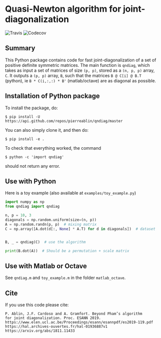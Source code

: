 # Quasi-Newton algorithm for joint-diagonalization


![Travis](https://api.travis-ci.org/pierreablin/qndiag.svg?branch=master)
![Codecov](https://codecov.io/gh/pierreablin/qndiag/branch/master/graph/badge.svg)

## Summary

This Python package contains code for fast joint-diagonalization of a set of
positive definite symmetric matrices. The main function is `qndiag`,
which takes as input a set of matrices of size `(p, p)`, stored as a `(n, p, p)`
array, `C`. It outputs a `(p, p)` array, `B`, such that the matrices
`B @ C[i] @ B.T` (python), ie `B * C(i,:,:) * B'` (matlab/octave)
are as diagonal as possible.

## Installation of Python package

To install the package, do:

  `$ pip install -U https://api.github.com/repos/pierreablin/qndiag/master`

You can also simply clone it, and then do:

  `$ pip install -e .`

To check that everything worked, the command

  `$ python -c 'import qndiag'`

should not return any error.

## Use with Python

Here is a toy example (also available at `examples/toy_example.py`)

```python
import numpy as np
from qndiag import qndiag

n, p = 10, 3
diagonals = np.random.uniform(size=(n, p))
A = np.random.randn(p, p)  # mixing matrix
C = np.array([A.dot(d[:, None] * A.T) for d in diagonals])  # dataset


B, _ = qndiag(C)  # use the algorithm

print(B.dot(A))  # Should be a permutation + scale matrix
```

## Use with Matlab or Octave

See `qndiag.m` and `toy_example.m` in the folder `matlab_octave`.

## Cite

If you use this code please cite:

    P. Ablin, J.F. Cardoso and A. Gramfort. Beyond Pham’s algorithm
    for joint diagonalization. Proc. ESANN 2019.
    https://www.elen.ucl.ac.be/Proceedings/esann/esannpdf/es2019-119.pdf
    https://hal.archives-ouvertes.fr/hal-01936887v1
    https://arxiv.org/abs/1811.11433